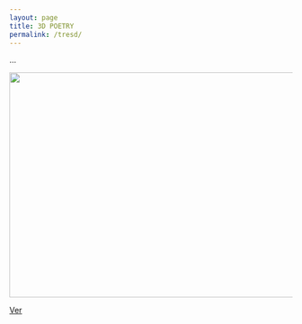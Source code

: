 ```yaml
---
layout: page
title: 3D POETRY
permalink: /tresd/
---
```


...

<img src="https://media.giphy.com/media/KorNcnaioL4YcQaMeU/giphy.gif" width="600" height="400" />




[Ver](https://allennpp.github.io/poeticbox/)

